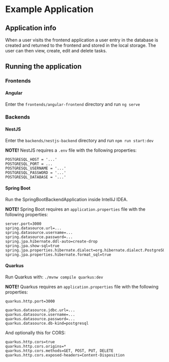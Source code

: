 # Example Application

## Application info
When a user visits the frontend application a user entry in the database is created and returned to the frontend and stored in the local storage. The user can then view, create, edit and delete tasks.

## Running the application

### Frontends

#### Angular
Enter the `frontends/angular-frontend` directory and run `ng serve`

### Backends

#### NestJS
Enter the `backends/nestjs-backend` directory and run `npm run start:dev`

**NOTE!**
NestJS requires a `.env` file with the following properties:
```
POSTGRESQL_HOST = '...'
POSTGRESQL_PORT = ...
POSTGRESQL_USERNAME = '...'
POSTGRESQL_PASSWORD = '...'
POSTGRESQL_DATABASE = '...'
```

#### Spring Boot
Run the SpringBootBackendApplication inside IntelliJ IDEA.

**NOTE!**
Spring Boot requires an `application.properties` file with the following properties:
```
server.port=3000
spring.datasource.url=...
spring.datasource.username=...
spring.datasource.password=...
spring.jpa.hibernate.ddl-auto=create-drop
spring.jpa.show-sql=true
spring.jpa.properties.hibernate.dialect=org.hibernate.dialect.PostgreSQL9Dialect
spring.jpa.properties.hibernate.format_sql=true
```

#### Quarkus
Run Quarkus with:
`./mvnw compile quarkus:dev`

**NOTE!**
Quarkus requires an `application.properties` file with the following properties:
```
quarkus.http.port=3000

quarkus.datasource.jdbc.url=...
quarkus.datasource.username=...
quarkus.datasource.password=...
quarkus.datasource.db-kind=postgresql
```

And optionally this for CORS:
```
quarkus.http.cors=true
quarkus.http.cors.origins=*
quarkus.http.cors.methods=GET, POST, PUT, DELETE
quarkus.http.cors.exposed-headers=Content-Disposition
```
